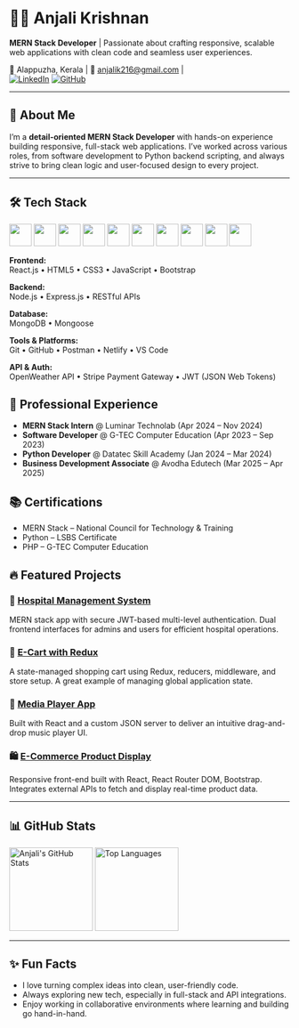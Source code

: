 # 👩‍💻 Anjali Krishnan

**MERN Stack Developer** | Passionate about crafting responsive, scalable web applications with clean code and seamless user experiences.

📍 Alappuzha, Kerala | 📧 anjalik216@gmail.com |   
[![LinkedIn](https://img.shields.io/badge/LinkedIn-anjali--krishnan--345300210-blue?logo=linkedin)](https://linkedin.com/in/anjali-krishnan-345300210)
[![GitHub](https://img.shields.io/badge/GitHub-anjali216-black?logo=github)](https://github.com/anjali216)

---

## 🚀 About Me

I’m a **detail-oriented MERN Stack Developer** with hands-on experience building responsive, full-stack web applications. I’ve worked across various roles, from software development to Python backend scripting, and always strive to bring clean logic and user-focused design to every project.

---

## 🛠️ Tech Stack

<p align="left">
  <img src="https://cdn.jsdelivr.net/gh/devicons/devicon/icons/html5/html5-original.svg" width="40" height="40"/>
  <img src="https://cdn.jsdelivr.net/gh/devicons/devicon/icons/css3/css3-original.svg" width="40" height="40"/>
  <img src="https://cdn.jsdelivr.net/gh/devicons/devicon/icons/javascript/javascript-original.svg" width="40" height="40"/>
  <img src="https://cdn.jsdelivr.net/gh/devicons/devicon/icons/react/react-original.svg" width="40" height="40"/>
  <img src="https://cdn.jsdelivr.net/gh/devicons/devicon/icons/nodejs/nodejs-original.svg" width="40" height="40"/>
  <img src="https://cdn.jsdelivr.net/gh/devicons/devicon/icons/express/express-original.svg" width="40" height="40"/>
  <img src="https://cdn.jsdelivr.net/gh/devicons/devicon/icons/mongodb/mongodb-original.svg" width="40" height="40"/>
  <img src="https://cdn.jsdelivr.net/gh/devicons/devicon/icons/bootstrap/bootstrap-original.svg" width="40" height="40"/>
  <img src="https://cdn.jsdelivr.net/gh/devicons/devicon/icons/git/git-original.svg" width="40" height="40"/>
  <img src="https://cdn.jsdelivr.net/gh/devicons/devicon/icons/github/github-original.svg" width="40" height="40"/>
</p>

**Frontend:**  
React.js • HTML5 • CSS3 • JavaScript • Bootstrap  

**Backend:**  
Node.js • Express.js • RESTful APIs  

**Database:**  
MongoDB • Mongoose  

**Tools & Platforms:**  
Git • GitHub • Postman • Netlify • VS Code  

**API & Auth:**  
OpenWeather API • Stripe Payment Gateway • JWT (JSON Web Tokens)


## 💼 Professional Experience

- **MERN Stack Intern** @ Luminar Technolab (Apr 2024 – Nov 2024)  
- **Software Developer** @ G-TEC Computer Education (Apr 2023 – Sep 2023)  
- **Python Developer** @ Datatec Skill Academy (Jan 2024 – Mar 2024)  
- **Business Development Associate** @ Avodha Edutech (Mar 2025 – Apr 2025)


## 📚 Certifications

- MERN Stack – National Council for Technology & Training  
- Python – LSBS Certificate  
- PHP – G-TEC Computer Education  


## 🔥 Featured Projects

### 🏥 [Hospital Management System](https://github.com/anjali216)  
MERN stack app with secure JWT-based multi-level authentication. Dual frontend interfaces for admins and users for efficient hospital operations.

### 🛒 [E-Cart with Redux](https://github.com/anjali216)  
A state-managed shopping cart using Redux, reducers, middleware, and store setup. A great example of managing global application state.

### 🎵 [Media Player App](https://github.com/anjali216)  
Built with React and a custom JSON server to deliver an intuitive drag-and-drop music player UI.

### 🛍️ [E-Commerce Product Display](https://github.com/anjali216)  
Responsive front-end built with React, React Router DOM, Bootstrap. Integrates external APIs to fetch and display real-time product data.

---

## 📊 GitHub Stats

<p align="left">
  <img src="https://github-readme-stats.vercel.app/api?username=anjali216&show_icons=true&theme=radical" alt="Anjali's GitHub Stats" height="150"/>
  <img src="https://github-readme-stats.vercel.app/api/top-langs/?username=anjali216&layout=compact&theme=radical" alt="Top Languages" height="150"/>
</p>

---

## ✨ Fun Facts

- I love turning complex ideas into clean, user-friendly code.  
- Always exploring new tech, especially in full-stack and API integrations.  
- Enjoy working in collaborative environments where learning and building go hand-in-hand.







